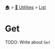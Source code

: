 <!--startTocHeader-->
[🏠](../../README.md) > [🔧 Utilities](../README.md) > [List](README.md)
# Get
<!--endTocHeader-->
TODO: Write about `Get`
<!--startTocSubtopic-->

<!--endTocSubtopic-->